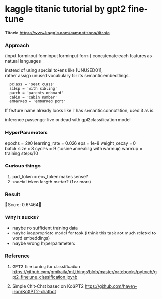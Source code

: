 kaggle titanic tutorial by gpt2 fine-tune
=====================================
Titanic
https://www.kaggle.com/competitions/titanic

### Approach

(input forminput forminput forminput form )
concatenate each features as natural languages   

instead of using special tokens like [UNUSED01],   
rather assign unused vocabulary for its semantic embeddings.   

```
  pclass = 'seat class'    
  sibsp = 'with sibling'   
  parch = 'parents onboard'   
  cabin = 'cabin number'   
  embarked = 'embarked port'   
```

If feature name already looks like it has semantic connotation, used it as is.   



inference passenger live or dead with gpt2classification model
























### HyperParameters

epochs = 200
learning_rate = 0.026
eps = 1e-8
weight_decay = 0
batch_size = 8
cycles = 9 (cosine annealing with warmup)
warmup = training steps/10

### Curious things


1. pad_token  = eos_token makes sense?
2. special token length matter?  (1 or more)


### Result




🤮Score: 0.67464🤮



### Why it sucks?
- maybe no sufficient training data
- maybe inappropriate model for task (i think this task not much related to word embeddings)
- maybe wrong hyperparameters

### Reference

1. GPT2 fine tuning for classification
https://github.com/gmihaila/ml_things/blob/master/notebooks/pytorch/gpt2_finetune_classification.ipynb

2. Simple Chit-Chat based on KoGPT2
https://github.com/haven-jeon/KoGPT2-chatbot
